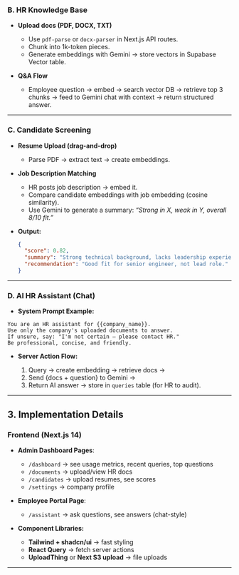 ### **B. HR Knowledge Base**

* **Upload docs (PDF, DOCX, TXT)**

  * Use `pdf-parse` or `docx-parser` in Next.js API routes.
  * Chunk into 1k-token pieces.
  * Generate embeddings with Gemini → store vectors in Supabase Vector table.
* **Q\&A Flow**

  * Employee question → embed → search vector DB → retrieve top 3 chunks → feed to Gemini chat with context → return structured answer.

---

### **C. Candidate Screening**

* **Resume Upload (drag-and-drop)**

  * Parse PDF → extract text → create embeddings.
* **Job Description Matching**

  * HR posts job description → embed it.
  * Compare candidate embeddings with job embedding (cosine similarity).
  * Use Gemini to generate a summary: *“Strong in X, weak in Y, overall 8/10 fit.”*
* **Output:**

  ```json
  {
    "score": 0.82,
    "summary": "Strong technical background, lacks leadership experience",
    "recommendation": "Good fit for senior engineer, not lead role."
  }
  ```

---

### **D. AI HR Assistant (Chat)**

* **System Prompt Example:**

```text
You are an HR assistant for {{company_name}}. 
Use only the company's uploaded documents to answer. 
If unsure, say: "I'm not certain — please contact HR."
Be professional, concise, and friendly.
```

* **Server Action Flow:**

  1. Query → create embedding → retrieve docs →
  2. Send {docs + question} to Gemini →
  3. Return AI answer → store in `queries` table (for HR to audit).

---

## **3. Implementation Details**

### **Frontend (Next.js 14)**

* **Admin Dashboard Pages**:

  * `/dashboard` → see usage metrics, recent queries, top questions
  * `/documents` → upload/view HR docs
  * `/candidates` → upload resumes, see scores
  * `/settings` → company profile
* **Employee Portal Page**:

  * `/assistant` → ask questions, see answers (chat-style)
* **Component Libraries:**

  * **Tailwind + shadcn/ui** → fast styling
  * **React Query** → fetch server actions
  * **UploadThing** or **Next S3 upload** → file uploads

---

